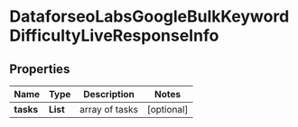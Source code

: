 # DataforseoLabsGoogleBulkKeywordDifficultyLiveResponseInfo


## Properties

| Name | Type | Description | Notes |
|------------ | ------------- | ------------- | -------------|
**tasks** | **List<DataforseoLabsGoogleBulkKeywordDifficultyLiveTaskInfo>** | array of tasks |[optional]|